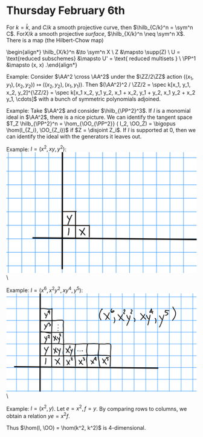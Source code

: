 # Thursday February 6th

For $k=\bar k$, and $C/k$ a smooth projective curve, then $\hilb_{C/k}^n = \sym^n C$.
For$X/k$ a smooth projective  *surface*, $\hilb_{X/k}^n \neq \sym^n X$.
There is a map (the Hilbert-Chow map) 

\begin{align*}
\hilb_{X/k}^n &\to \sym^n X \\
Z &\mapsto \supp(Z) \\
U  = \text{reduced subschemes} &\mapsto U' = \text{ reduced multisets } \\
\PP^1 &\mapsto (x, x)
.\end{align*}


Example: 
Consider $\AA^2 \cross \AA^2$ under the $\ZZ/2\ZZ$ action $( (x_1, y_1), (x_2, y_2)) \mapsto ((x_2, y_2), (x_1, y_1))$.
Then $(\AA^2)^2 / \ZZ/2 = \spec k[x_1, y_1, x_2, y_2]^{\ZZ/2} = \spec k[x_1 x_2, y_1 y_2, x_1 + x_2, y_1 + y_2, x_1 y_2 + x_2 y_1, \cdots]$ with a bunch of symmetric polynomials adjoined. 

Example:
Take $\AA^2$ and consider $\hilb_{\PP^2}^3$.
If $I$ is a monomial ideal in $\AA^2$, there is a nice picture.
We can identify the tangent space $T_Z \hilb_{\PP^2}^n = \hom_{\OO_{\PP^2}} ( I_2, \OO_Z) = \bigopus \hom(I_{Z_i}, \OO_{Z_i})$ if $Z = \disjoint Z_i$. 
If $I$ is supported at 0, then we can identify the ideal with the generators it leaves out.

Example: $I = (x^2, xy, y^2)$:
![Image](figures/2020-02-06-12:48.png)\

Example: $I = (x^6, x^2y^2, xy^4, y^5)$:
![Image](figures/2020-02-06-12:49.png)\

Example: $I = (x^2, y)$.
Let $e=x^2, f = y$.
By comparing rows to columns, we obtain a relation $ye = x^2 f$.

Thus $\hom(I, \OO) = \hom(k^2, k^2)$ is 4-dimensional.
